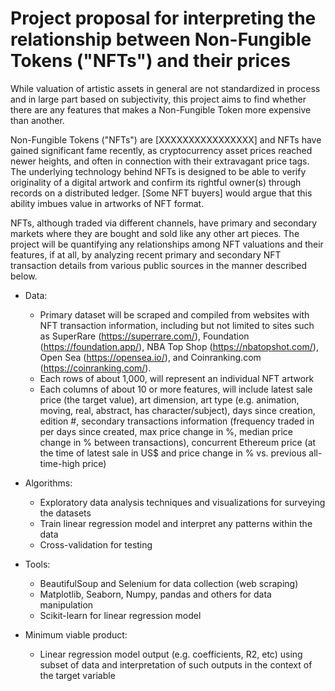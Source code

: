 # Project proposal for interpreting the relationship between Non-Fungible Tokens ("NFTs") and their prices

While valuation of artistic assets in general are not standardized in process and in large part based on subjectivity, this project aims to find whether there are any features that makes a Non-Fungible Token more expensive than another. 

Non-Fungible Tokens ("NFTs") are [XXXXXXXXXXXXXXXX] and 
NFTs have gained significant fame recently, as cryptocurrency asset prices reached newer heights, and often in connection with their extravagant price tags. The underlying technology behind NFTs is designed to be able to verify originality of a digital artwork and confirm its rightful owner(s) through records on a distributed ledger. [Some NFT buyers] would argue that this ability imbues value in artworks of NFT format. 

NFTs, although traded via different channels, have primary and secondary markets where they are bought and sold like any other art pieces. The project will be quantifying any relationships among NFT valuations and their features, if at all, by analyzing recent primary and secondary NFT transaction details from various public sources in the manner described below.

- Data:
  - Primary dataset will be scraped and compiled from websites with NFT transaction information, including but not limited to sites such as SuperRare (https://superrare.com/), Foundation (https://foundation.app/), NBA Top Shop (https://nbatopshot.com/), Open Sea (https://opensea.io/), and Coinranking.com (https://coinranking.com/). 
  - Each rows of about 1,000, will represent an individual NFT artwork
  - Each columns of about 10 or more features, will include latest sale price (the target value), art dimension, art type (e.g. animation, moving, real, abstract, has character/subject), days since creation, edition #, secondary transactions information (frequency traded in per days since created, max price change in %, median price change in % between transactions), concurrent Ethereum price (at the time of latest sale in US$ and price change in % vs. previous all-time-high price)

- Algorithms:
  - Exploratory data analysis techniques and visualizations for surveying the datasets
  - Train linear regression model and interpret any patterns within the data
  - Cross-validation for testing

- Tools:
  - BeautifulSoup and Selenium for data collection (web scraping)
  - Matplotlib, Seaborn, Numpy, pandas and others for data manipulation
  - Scikit-learn for linear regression model

- Minimum viable product: 
  - Linear regression model output (e.g. coefficients, R2, etc) using subset of data and interpretation of such outputs in the context of the target variable
